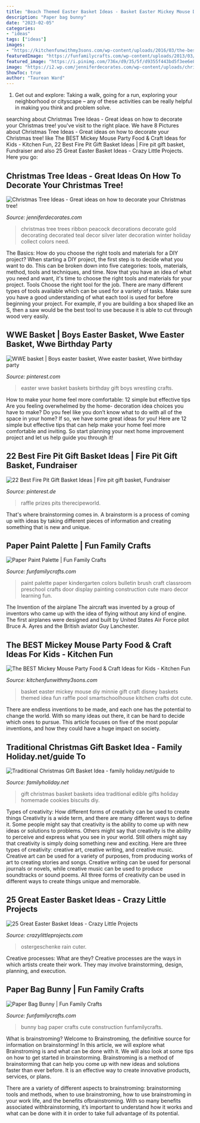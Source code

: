 ```yaml
---
title: "Beach Themed Easter Basket Ideas - Basket Easter Mickey Mouse Diy Minnie Gift Craft Disney Baskets Themed Idea Fun Raffle Pool Smartschoolhouse Kitchen Crafts Dot Cute"
description: "Paper bag bunny"
date: "2023-02-05"
categories:
- "ideas"
tags: ["ideas"]
images:
- "https://kitchenfunwithmy3sons.com/wp-content/uploads/2016/03/the-best-mickey-mouse-party-craft-food-ideas-for-kids-minnie-4.jpg"
featuredImage: "https://funfamilycrafts.com/wp-content/uploads/2013/03/bunny_bag.jpg"
featured_image: "https://i.pinimg.com/736x/d9/35/5f/d9355f443bd5f3ee6e86be65bfd077f9.jpg"
image: "https://i2.wp.com/jenniferdecorates.com/wp-content/uploads/christmas-tree-ideas-blue.jpg?fit=357%2C512"
ShowToc: true
author: "Taurean Ward"
---
```



1. Get out and explore: Taking a walk, going for a run, exploring your neighborhood or cityscape – any of these activities can be really helpful in making you think and problem solve. 

	

		
searching about Christmas Tree Ideas - Great ideas on how to decorate your Christmas tree! you've visit to the right place. We have 8 Pictures about Christmas Tree Ideas - Great ideas on how to decorate your Christmas tree! like The BEST Mickey Mouse Party Food &amp; Craft Ideas for Kids - Kitchen Fun, 22 Best Fire Pit Gift Basket Ideas | Fire pit gift basket, Fundraiser and also 25 Great Easter Basket Ideas - Crazy Little Projects. Here you go:
		
    
## Christmas Tree Ideas - Great Ideas On How To Decorate Your Christmas Tree!

<img loading=lazy src="https://i2.wp.com/jenniferdecorates.com/wp-content/uploads/christmas-tree-ideas-blue.jpg?fit=357%2C512" onerror="this.onerror=null;this.src='https://tse1.mm.bing.net/th?id=OIP.H7F2aa3zSNkBmRPaeKse_AAAAA&amp;pid=15.1';" alt="Christmas Tree Ideas - Great ideas on how to decorate your Christmas tree!">

_Source: jenniferdecorates.com_

>christmas tree trees ribbon peacock decorations decorate gold decorating decorated teal decor silver later decoration winter holiday collect colors need. 

	

The Basics: How do you choose the right tools and materials for a DIY project?
When starting a DIY project, the first step is to decide what you want to do. This can be broken down into five categories: tools, materials, method, tools and techniques, and time. Now that you have an idea of what you need and want, it's time to choose the right tools and materials for your project.
Tools
Choose the right tool for the job. There are many different types of tools available which can be used for a variety of tasks. Make sure you have a good understanding of what each tool is used for before beginning your project. For example, if you are building a box shaped like an S, then a saw would be the best tool to use because it is able to cut through wood very easily.

    
## WWE Basket | Boys Easter Basket, Wwe Easter Basket, Wwe Birthday Party

<img loading=lazy src="https://i.pinimg.com/originals/03/ac/eb/03acebdac29546882f6d9cd5bbf1c5eb.jpg" onerror="this.onerror=null;this.src='https://tse1.mm.bing.net/th?id=OIP.apdjY_Y4YRvsxFa1uwd35AHaJ4&amp;pid=15.1';" alt="WWE basket | Boys easter basket, Wwe easter basket, Wwe birthday party">

_Source: pinterest.com_

>easter wwe basket baskets birthday gift boys wrestling crafts. 

	

How to make your home feel more comfortable: 12 simple but effective tips
Are you feeling overwhelmed by the home- decoration idea choices you have to make? Do you feel like you don’t know what to do with all of the space in your home? If so, we have some great ideas for you! Here are 12 simple but effective tips that can help make your home feel more comfortable and inviting. So start planning your next home improvement project and let us help guide you through it!

    
## 22 Best Fire Pit Gift Basket Ideas | Fire Pit Gift Basket, Fundraiser

<img loading=lazy src="https://i.pinimg.com/736x/d9/35/5f/d9355f443bd5f3ee6e86be65bfd077f9.jpg" onerror="this.onerror=null;this.src='https://tse1.mm.bing.net/th?id=OIP.n1fw5qZY7xCPp6dYYpdnmwHaO0&amp;pid=15.1';" alt="22 Best Fire Pit Gift Basket Ideas | Fire pit gift basket, Fundraiser">

_Source: pinterest.de_

>raffle prizes pits therecipeworld. 

	

That's where brainstorming comes in. A brainstorm is a process of coming up with ideas by taking different pieces of information and creating something that is new and unique.

    
## Paper Paint Palette | Fun Family Crafts

<img loading=lazy src="https://funfamilycrafts.com/wp-content/uploads/2012/09/P1040252.jpg" onerror="this.onerror=null;this.src='https://tse1.mm.bing.net/th?id=OIP.pF4b0BRDpsInXn0GuhZz6wHaFj&amp;pid=15.1';" alt="Paper Paint Palette | Fun Family Crafts">

_Source: funfamilycrafts.com_

>paint palette paper kindergarten colors bulletin brush craft classroom preschool crafts door display painting construction cute maro decor learning fun. 

	

The Invention of the airplane
The aircraft was invented by a group of inventors who came up with the idea of flying without any kind of engine. The first airplanes were designed and built by United States Air Force pilot Bruce A. Ayres and the British aviator Guy Lanchester.

    
## The BEST Mickey Mouse Party Food &amp; Craft Ideas For Kids - Kitchen Fun

<img loading=lazy src="https://kitchenfunwithmy3sons.com/wp-content/uploads/2016/03/the-best-mickey-mouse-party-craft-food-ideas-for-kids-minnie-4.jpg" onerror="this.onerror=null;this.src='https://tse2.mm.bing.net/th?id=OIP.oGH5VBd-QpMVcDX8LAQvwQHaNJ&amp;pid=15.1';" alt="The BEST Mickey Mouse Party Food &amp; Craft Ideas for Kids - Kitchen Fun">

_Source: kitchenfunwithmy3sons.com_

>basket easter mickey mouse diy minnie gift craft disney baskets themed idea fun raffle pool smartschoolhouse kitchen crafts dot cute. 

	

There are endless inventions to be made, and each one has the potential to change the world. With so many ideas out there, it can be hard to decide which ones to pursue. This article focuses on five of the most popular inventions, and how they could have a huge impact on society.

    
## Traditional Christmas Gift Basket Idea - Family Holiday.net/guide To

<img loading=lazy src="http://www.familyholiday.net/wp-content/uploads/2011/11/Traditional-Christmas-Gift-Basket-Idea_16.jpg" onerror="this.onerror=null;this.src='https://tse1.mm.bing.net/th?id=OIP.TXXYQKzXFTRy0a3ywenIuQHaLH&amp;pid=15.1';" alt="Traditional Christmas Gift Basket Idea - family holiday.net/guide to">

_Source: familyholiday.net_

>gift christmas basket baskets idea traditional edible gifts holiday homemade cookies biscuits diy. 

	

Types of creativity: How different forms of creativity can be used to create things
Creativity is a wide term, and there are many different ways to define it. Some people might say that creativity is the ability to come up with new ideas or solutions to problems. Others might say that creativity is the ability to perceive and express what you see in your world. Still others might say that creativity is simply doing something new and exciting. Here are three types of creativity: creative art, creative writing, and creative music.
Creative art can be used for a variety of purposes, from producing works of art to creating stories and songs. Creative writing can be used for personal journals or novels, while creative music can be used to produce soundtracks or sound poems. All three forms of creativity can be used in different ways to create things unique and memorable.

    
## 25 Great Easter Basket Ideas - Crazy Little Projects

<img loading=lazy src="https://crazylittleprojects.com/wp-content/uploads/2016/03/Truck.jpg" onerror="this.onerror=null;this.src='https://tse4.mm.bing.net/th?id=OIP.b1BmgxjeFHLHs9j4Q94M2gHaLH&amp;pid=15.1';" alt="25 Great Easter Basket Ideas - Crazy Little Projects">

_Source: crazylittleprojects.com_

>ostergeschenke rain cuter. 

	

Creative processes: What are they?
Creative processes are the ways in which artists create their work. They may involve brainstorming, design, planning, and execution.

    
## Paper Bag Bunny | Fun Family Crafts

<img loading=lazy src="https://funfamilycrafts.com/wp-content/uploads/2013/03/bunny_bag.jpg" onerror="this.onerror=null;this.src='https://tse3.mm.bing.net/th?id=OIP.hU6j-N3mGxRdrl2MSDor-AHaLH&amp;pid=15.1';" alt="Paper Bag Bunny | Fun Family Crafts">

_Source: funfamilycrafts.com_

>bunny bag paper crafts cute construction funfamilycrafts. 

	

What is brainstroming?
Welcome to Brainstroming, the definitive source for information on brainstorming! In this article, we will explore what Brainstroming is and what can be done with it. We will also look at some tips on how to get started in brainstorming.
Brainstroming is a method of brainstorming that can help you come up with new ideas and solutions faster than ever before. It is an effective way to create innovative products, services, or plans.

There are a variety of different aspects to brainstroming: brainstorming tools and methods, when to use brainstroming, how to use brainstroming in your work life, and the benefits ofbrainstroming. With so many benefits associated withbrainstorming, it’s important to understand how it works and what can be done with it in order to take full advantage of its potential.

